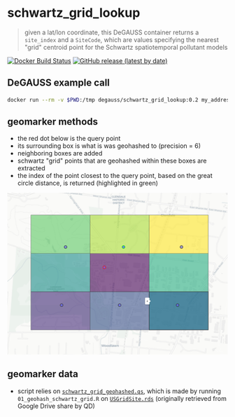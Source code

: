 # schwartz_grid_lookup

> given a lat/lon coordinate, this DeGAUSS container returns a `site_index` and a `SiteCode`, which are values specifying the nearest "grid" centroid point for the Schwartz spatiotemporal pollutant models

[![Docker Build Status](https://img.shields.io/docker/automated/degauss/schwartz_grid_lookup)](https://hub.docker.com/repository/docker/degauss/schwartz_grid_lookup/tags)
[![GitHub release (latest by date)](https://img.shields.io/github/v/release/degauss-org/schwartz_grid_lookup)](https://github.com/degauss-org/schwartz_grid_lookup/releases)

## DeGAUSS example call

```sh
docker run --rm -v $PWD:/tmp degauss/schwartz_grid_lookup:0.2 my_address_file_geocoded.csv
```

## geomarker methods

- the red dot below is the query point
- its surrounding box is what is was geohashed to (precision = 6)
- neighboring boxes are added
- schwartz "grid" points that are geohashed within these boxes are extracted
- the index of the point closest to the query point, based on the great circle distance, is returned (highlighted in green)

![example_schwartz_lookup](example_schwartz_lookup.png)

## geomarker data

- script relies on [`schwartz_grid_geohashed.qs`](https://geomarker.s3.us-east-2.amazonaws.com/schwartz/schwartz_grid_geohashed.qs), which is made by running `01_geohash_schwartz_grid.R` on [`USGridSite.rds`](https://geomarker.s3.us-east-2.amazonaws.com/schwartz/USGridSite.rds) (originally retrieved from Google Drive share by QD)
